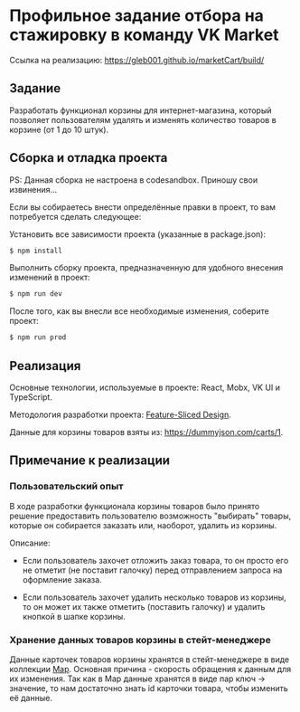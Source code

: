 # Профильное задание отбора на стажировку в команду VK Market

Ссылка на реализацию: https://gleb001.github.io/marketCart/build/

## Задание
Разработать функционал корзины для интернет-магазина, который позволяет пользователям удалять и изменять количество товаров в корзине (от 1 до 10 штук).

## Сборка и отладка проекта
PS: Данная сборка не настроена в codesandbox. Приношу свои извинения...

Если вы собираетесь внести определённые правки в проект, то вам потребуется сделать следующее:

Установить все зависимости проекта (указанные в package.json):
```sh
$ npm install
```

Выполнить сборку проекта, предназначенную для удобного внесения изменений в проект:
```sh
$ npm run dev
```

После того, как вы внесли все необходимые изменения, соберите проект:
```sh
$ npm run prod
```

## Реализация
Основные технологии, используемые в проекте: React, Mobx, VK UI и TypeScript.

Методология разработки проекта: [Feature-Sliced Design](https://feature-sliced.design/ru/docs/get-started/overview).

Данные для корзины товаров взяты из: https://dummyjson.com/carts/1.


## Примечание к реализации

### Пользовательский опыт
В ходе разработки функционала корзины товаров было принято решение предоставить пользователю возможность "выбирать" товары, которые он собирается заказать или, наоборот, удалить из корзины.

Описание:
* Если пользователь захочет отложить заказ товара, то он просто его не отметит (не поставит галочку) перед отправлением запроса на оформление заказа.

* Если пользователь захочет удалить несколько товаров из корзины, то он может их также отметить (поставить галочку) и удалить кнопкой в шапке корзины.

### Хранение данных товаров корзины в стейт-менеджере
Данные карточек товаров корзины хранятся в стейт-менеджере в виде коллекции [Map](https://developer.mozilla.org/en-US/docs/Web/JavaScript/Reference/Global_Objects/Map). Основная причина - скорость обращения к данным для их изменения. Так как в Map данные хранятся в виде пар ключ -> значение, то нам достаточно знать id карточки товара, чтобы изменить её данные.
